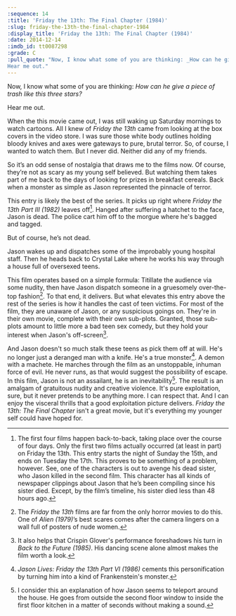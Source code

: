 ```yaml
---
:sequence: 14
:title: 'Friday the 13th: The Final Chapter (1984)'
:slug: friday-the-13th-the-final-chapter-1984
:display_title: 'Friday the 13th: The Final Chapter (1984)'
:date: 2014-12-14
:imdb_id: tt0087298
:grade: C
:pull_quote: "Now, I know what some of you are thinking: _How can he give a piece of trash like this three stars?_ 
Hear me out."
---
```

Now, I know what some of you are thinking: _How can he give a piece of trash like this three stars?_

Hear me out.

When the this movie came out, I was still waking up Saturday mornings to watch cartoons. All I knew of _Friday the 13th_ came from looking at the box covers in the video store. I was sure those white body outlines holding bloody knives and axes were gateways to pure, brutal terror. So, of course, I wanted to watch them. But I never did. Neither did any of my friends.

So it’s an odd sense of nostalgia that draws me to the films now. Of course, they’re not as scary as my young self believed. But watching them takes part of me back to the days of looking for prizes in breakfast cereals. Back when a monster as simple as Jason represented the pinnacle of terror.

This entry is likely the best of the series. It picks up right where _Friday the 13th Part III (1982)_ leaves off[^1]. Hanged after suffering a hatchet to the face, Jason is dead. The police cart him off to the morgue where he's bagged and tagged.

But of course, he’s not dead.

Jason wakes up and dispatches some of the improbably young hospital staff. Then he heads back to Crystal Lake where he works his way through a house full of oversexed teens.

This film operates based on a simple formula: Titillate the audience via some nudity, then have Jason dispatch someone in a gruesomely over-the-top fashion[^2].  To that end, it delivers.
But what elevates this entry above the rest of the series is how it handles the cast of teen victims. For most of the film, they are unaware of Jason, or any suspicious goings on. They're in their own movie, complete with their own sub-plots. Granted, those sub-plots amount to little more a bad teen sex comedy, but they hold your interest when Jason's off-screen[^3]. 

And Jason doesn't so much stalk these teens as pick them off at will. He's no longer just a deranged man with a knife. He's a true monster[^4]. A demon with a machete. He marches  through the film as an unstoppable, inhuman force of evil. He never runs, as that would suggest the possibility of escape. In this film, Jason is not an assailant, he is an inevitability[^5].
The result is an amalgam of gratuitous nudity and creative violence. It's pure exploitation, sure, but it never pretends to be anything more. I can respect that. And I can enjoy the visceral thrills that a good exploitation picture delivers.  _Friday the 13th: The Final Chapter_ isn't a great movie, but it's everything my younger self could have hoped for.

[^1]: The first four films happen back-to-back, taking place over the course of four days. Only the first two films actually occurred (at least in part) on Friday the 13th. This entry starts the night of Sunday the 15th, and ends on Tuesday the 17th. This proves to be something of a problem, however. See, one of the characters is out to avenge his dead sister, who Jason killed in the second film. This character has all kinds of newspaper clippings about Jason that he’s been compiling since his sister died. Except, by the film’s timeline, his sister died less than 48 hours ago.

[^2]: The _Friday the 13th_ films are far from the only horror movies to do this. One of _Alien (1979)_’s best scares comes after the camera lingers on a wall full of posters of nude women.

[^3]: It also helps that Crispin Glover's performance foreshadows his turn in _Back to the Future (1985)_. His dancing scene alone almost makes the film worth a look.

[^4]: _Jason Lives: Friday the 13th Part VI (1986)_ cements this personification by turning him into a kind of Frankenstein's monster.

[^5]: I consider this an explanation of how Jason seems to teleport around the house. He goes from outside the second floor window to inside the first floor kitchen in a matter of seconds without making a sound.

